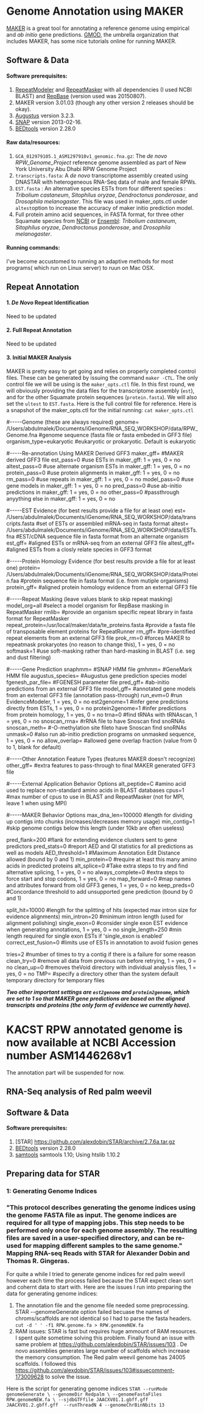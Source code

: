 # Genome Annotation using MAKER

[MAKER](http://www.yandell-lab.org/software/maker.html) is a great tool for annotating a reference genome using empirical and *ab initio* gene predictions. [GMOD](http://gmod.org/wiki/Main_Page), the umbrella organization that includes MAKER, has some nice tutorials online for running MAKER.

## Software & Data

#### Software prerequisites:
1. [RepeatModeler](http://www.repeatmasker.org/RepeatModeler/) and [RepeatMasker](http://www.repeatmasker.org/RMDownload.html) with all dependencies (I used NCBI BLAST) and [RepBase](http://www.girinst.org/repbase/) (version used was 20150807).
2. MAKER version 3.01.03 (though any other version 2 releases should be okay).
3. [Augustus](http://bioinf.uni-greifswald.de/augustus/) version 3.2.3.
4. [SNAP](http://korflab.ucdavis.edu/software.html) version 2013-02-16.
5. [BEDtools](https://bedtools.readthedocs.io/en/latest/) version 2.28.0
#### Raw data/resources:
1. `GCA_012979105.1_ASM1297910v1_genomic.fna.gz`: The *de novo* *RPW_Genome_Project* reference genome assembled as part of New York University Abu Dhabi RPW Genome Project
2. `transcripts.fasta`: A *de novo* transcriptome assembly created using DNASTAR with heterogeneous RNA-Seq data of male and female RPWs.
3. `EST.fasta` : An alternative species ESTs from four different species : *Tribolium castaneum*, *Sitophilus oryzae*, *Dendroctonus ponderosae*, and *Drosophila melanogaster*. This file was used in maker_opts.ctl under `altest`option to increase the accuracy of maker initio prediction model.
4. Full protein amino acid sequences, in FASTA format, for three other Squamate species from [NCBI](https://www.ncbi.nlm.nih.gov/genome/) or [Ensembl](http://www.ensembl.org/index.html): *Tribolium castaneum*, *Sitophilus oryzae*, *Dendroctonus ponderosae*, and *Drosophila melanogaster*.
#### Running commands:
I've become accustomed to running an adaptive methods for most programs( which run on Linux server) to ruun on Mac OSX.

## Repeat Annotation

#### 1. *De Novo* Repeat Identification
Need to be updated
#### 2. Full Repeat Annotation
Need to be updated
#### 3. Initial MAKER Analysis
MAKER is pretty easy to get going and relies on properly completed control files. These can be generated by issuing the command `maker -CTL`. The only control file we will be using is the `maker_opts.ctl` file. In this first round, we will obviously providing the data files for the transcriptome assembly (`est`), and for the other Squamate protein sequences (`protein.fasta`). We will also set the `ultest` to `EST.fasta`. Here is the full control file for reference. Here is a snapshot of the maker_opts.ctl for the initial running:
`cat maker_opts.ctl`

#-----Genome (these are always required)
genome= /Users/abdulmalek/Documents/iGenome/RNA_SEQ_WORKSHOP/data/RPW_Genome.fna #genome sequence (fasta file or fasta embeded in GFF3 file)
organism_type=eukaryotic #eukaryotic or prokaryotic. Default is eukaryotic

#-----Re-annotation Using MAKER Derived GFF3
maker_gff= #MAKER derived GFF3 file
est_pass=0 #use ESTs in maker_gff: 1 = yes, 0 = no
altest_pass=0 #use alternate organism ESTs in maker_gff: 1 = yes, 0 = no
protein_pass=0 #use protein alignments in maker_gff: 1 = yes, 0 = no
rm_pass=0 #use repeats in maker_gff: 1 = yes, 0 = no
model_pass=0 #use gene models in maker_gff: 1 = yes, 0 = no
pred_pass=0 #use ab-initio predictions in maker_gff: 1 = yes, 0 = no
other_pass=0 #passthrough anyything else in maker_gff: 1 = yes, 0 = no

#-----EST Evidence (for best results provide a file for at least one)
est= /Users/abdulmalek/Documents/iGenome/RNA_SEQ_WORKSHOP/data/transcripts.fasta #set of ESTs or assembled mRNA-seq in fasta format
altest= /Users/abdulmalek/Documents/iGenome/RNA_SEQ_WORKSHOP/data/ESTs.fna #EST/cDNA sequence file in fasta format from an alternate organism
est_gff= #aligned ESTs or mRNA-seq from an external GFF3 file
altest_gff= #aligned ESTs from a closly relate species in GFF3 format

#-----Protein Homology Evidence (for best results provide a file for at least one)
protein= /Users/abdulmalek/Documents/iGenome/RNA_SEQ_WORKSHOP/data/Protein.faa #protein sequence file in fasta format (i.e. from mutiple organisms)
protein_gff=  #aligned protein homology evidence from an external GFF3 file

#-----Repeat Masking (leave values blank to skip repeat masking)
model_org=all #select a model organism for RepBase masking in RepeatMasker
rmlib= #provide an organism specific repeat library in fasta format for RepeatMasker
repeat_protein=/usr/local/maker/data/te_proteins.fasta #provide a fasta file of transposable element proteins for RepeatRunner
rm_gff= #pre-identified repeat elements from an external GFF3 file
prok_rm=0 #forces MAKER to repeatmask prokaryotes (no reason to change this), 1 = yes, 0 = no
softmask=1 #use soft-masking rather than hard-masking in BLAST (i.e. seg and dust filtering)

#-----Gene Prediction
snaphmm= #SNAP HMM file
gmhmm= #GeneMark HMM file
augustus_species= #Augustus gene prediction species model
fgenesh_par_file= #FGENESH parameter file
pred_gff= #ab-initio predictions from an external GFF3 file
model_gff= #annotated gene models from an external GFF3 file (annotation pass-through)
run_evm=0 #run EvidenceModeler, 1 = yes, 0 = no
est2genome=1 #infer gene predictions directly from ESTs, 1 = yes, 0 = no
protein2genome=1 #infer predictions from protein homology, 1 = yes, 0 = no
trna=0 #find tRNAs with tRNAscan, 1 = yes, 0 = no
snoscan_rrna= #rRNA file to have Snoscan find snoRNAs
snoscan_meth= #-O-methylation site fileto have Snoscan find snoRNAs
unmask=0 #also run ab-initio prediction programs on unmasked sequence, 1 = yes, 0 = no
allow_overlap= #allowed gene overlap fraction (value from 0 to 1, blank for default)

#-----Other Annotation Feature Types (features MAKER doesn't recognize)
other_gff= #extra features to pass-through to final MAKER generated GFF3 file

#-----External Application Behavior Options
alt_peptide=C #amino acid used to replace non-standard amino acids in BLAST databases
cpus=1 #max number of cpus to use in BLAST and RepeatMasker (not for MPI, leave 1 when using MPI)

#-----MAKER Behavior Options
max_dna_len=100000 #length for dividing up contigs into chunks (increases/decreases memory usage)
min_contig=1 #skip genome contigs below this length (under 10kb are often useless)

pred_flank=200 #flank for extending evidence clusters sent to gene predictors
pred_stats=0 #report AED and QI statistics for all predictions as well as models
AED_threshold=1 #Maximum Annotation Edit Distance allowed (bound by 0 and 1)
min_protein=0 #require at least this many amino acids in predicted proteins
alt_splice=0 #Take extra steps to try and find alternative splicing, 1 = yes, 0 = no
always_complete=0 #extra steps to force start and stop codons, 1 = yes, 0 = no
map_forward=0 #map names and attributes forward from old GFF3 genes, 1 = yes, 0 = no
keep_preds=0 #Concordance threshold to add unsupported gene prediction (bound by 0 and 1)

split_hit=10000 #length for the splitting of hits (expected max intron size for evidence alignments)
min_intron=20 #minimum intron length (used for alignment polishing)
single_exon=0 #consider single exon EST evidence when generating annotations, 1 = yes, 0 = no
single_length=250 #min length required for single exon ESTs if 'single_exon is enabled'
correct_est_fusion=0 #limits use of ESTs in annotation to avoid fusion genes

tries=2 #number of times to try a contig if there is a failure for some reason
clean_try=0 #remove all data from previous run before retrying, 1 = yes, 0 = no
clean_up=0 #removes theVoid directory with individual analysis files, 1 = yes, 0 = no
TMP= #specify a directory other than the system default temporary directory for temporary files

***Two other important settings are `est2genome` and `protein2genome`, which are set to 1 so that MAKER gene predictions are based on the aligned transcripts and proteins (the only form of evidence we currently have).***


# KACST RPW annotated genome is now available at NCBI Accession number ASM1446268v1
The annotation part will be suspended for now.
## RNA-Seq analysis of Red palm weevil
## Software & Data
#### Software prerequisites:
1. [STAR] https://github.com/alexdobin/STAR/archive/2.7.6a.tar.gz
2. [BEDtools](https://bedtools.readthedocs.io/en/latest/) version 2.28.0
3. [samtools](http://www.htslib.org/) samtools 1.10; Using htslib 1.10.2
## Preparing data for STAR
### 1: Generating Genome Indices
### "This protocol describes generating the genome indices using the genome FASTA file as input. The genome indices are required for all type of mapping jobs. This step needs to be performed only once for each genome assembly. The resulting files are saved in a user-specified directory, and can be re-used for mapping different samples to the same genome." Mapping RNA-seq Reads with STAR for Alexander Dobin and Thomas R. Gingeras.
For quite a while I tried to generate genome indices for red palm weevil however each time the process failed because the STAR expect clean sort and cohernt data to start with. Here are the issues I run into preparing the data for generating genome indices:
1. The annotation file and the genome file needed some preprocessing. STAR --genomeGenerate option failed becuase the names of chroms/scaffolds are not identical so I had to parse the fasta headers.
`cut -d ' ' -f1 RPW.genome.fa > RPW.genomeNEW.fa`
2. RAM issues: STAR is fast but requires huge ammount of RAM resources. I spent quite sometime solving this problem. Finally found an issue with same problem at https://github.com/alexdobin/STAR/issues/103 . 
De novo assemblies generates large number of scaffolds which increase the memory consumption. The Red palm weevil genome has 24005 scaffolds. I followed this https://github.com/alexdobin/STAR/issues/103#issuecomment-173009628 to solve the issue.

Here is the script for generating genome indices
`STAR --runMode genomeGenerate \
--genomeDir Redpalm \
--genomeFastaFiles RPW.genomeNEW.fa \
--sjdbGTFfile JAACXV01.1.gbff.gff JAACXV01.2.gbff.gff 
--runThreadN 4 --genomeChrBinNbits 13`
